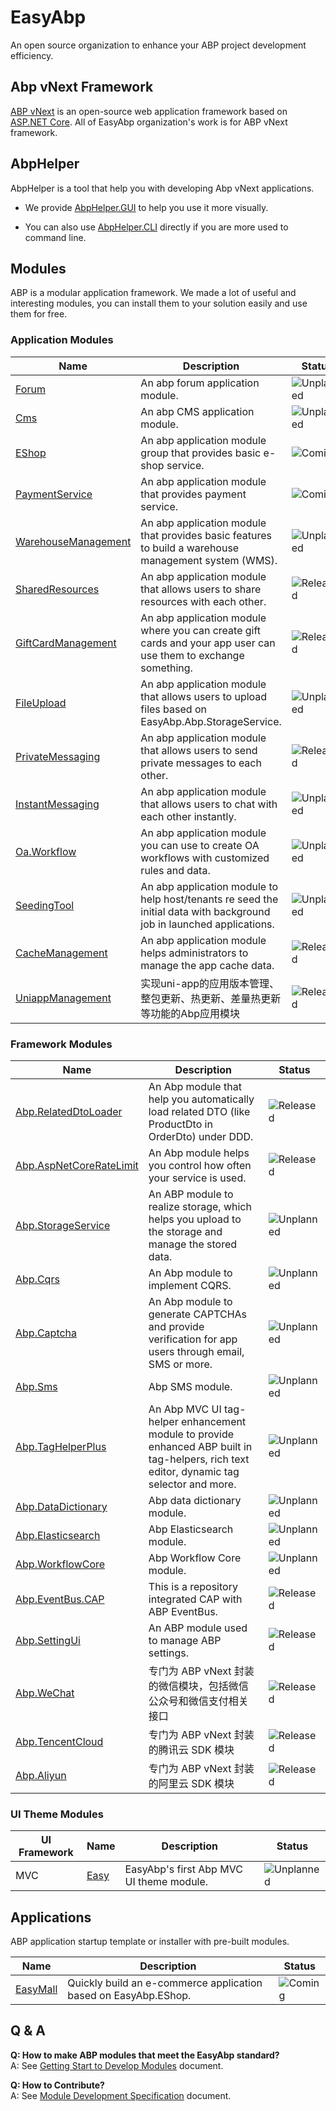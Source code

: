 # EasyAbp

An open source organization to enhance your ABP project development efficiency.

## Abp vNext Framework

[ABP vNext](https://github.com/abpframework/abp) is an open-source web application framework based on [ASP.NET Core](https://docs.microsoft.com/en-us/aspnet/core). All of EasyAbp organization's work is for ABP vNext framework.

## AbpHelper

AbpHelper is a tool that help you with developing Abp vNext applications. 

* We provide [AbpHelper.GUI](https://github.com/EasyAbp/AbpHelper.GUI) to help you use it more visually.

* You can also use [AbpHelper.CLI](https://github.com/EasyAbp/AbpHelper.CLI) directly if you are more used to command line.

## Modules

ABP is a modular application framework. We made a lot of useful and interesting modules, you can install them to your solution easily and use them for free.

### Application Modules

| Name             | Description                    | Status                                                               |
| ---------------- |--------------------------------| -------------------------------------------------------------------- |
| [Forum](https://github.com/EasyAbp/Forum) | An abp forum application module. | ![Unplanned](https://img.shields.io/badge/-Unplanned-lightgrey) |
| [Cms](https://github.com/EasyAbp/Cms) | An abp CMS application module. | ![Unplanned](https://img.shields.io/badge/-Unplanned-lightgrey) |
| [EShop](https://github.com/EasyAbp/EShop) | An abp application module group that provides basic e-shop service. | ![Coming](https://img.shields.io/badge/-Coming-blue) |
| [PaymentService](https://github.com/EasyAbp/PaymentService) | An abp application module that provides payment service. | ![Coming](https://img.shields.io/badge/-Coming-blue) |
| [WarehouseManagement](https://github.com/EasyAbp/WarehouseManagement) | An abp application module that provides basic features to build a warehouse management system (WMS). | ![Unplanned](https://img.shields.io/badge/-Unplanned-lightgrey) |
| [SharedResources](https://github.com/EasyAbp/SharedResources) | An abp application module that allows users to share resources with each other. | ![Released](https://img.shields.io/badge/-Released-brightgreen) |
| [GiftCardManagement](https://github.com/EasyAbp/GiftCardManagement) | An abp application module where you can create gift cards and your app user can use them to exchange something. | ![Released](https://img.shields.io/badge/-Released-brightgreen) |
| [FileUpload](https://github.com/EasyAbp/FileUpload) | An abp application module that allows users to upload files based on EasyAbp.Abp.StorageService. | ![Unplanned](https://img.shields.io/badge/-Unplanned-lightgrey) |
| [PrivateMessaging](https://github.com/EasyAbp/PrivateMessaging) | An abp application module that allows users to send private messages to each other. | ![Released](https://img.shields.io/badge/-Released-brightgreen) |
| [InstantMessaging](https://github.com/EasyAbp/InstantMessaging) | An abp application module that allows users to chat with each other instantly. | ![Unplanned](https://img.shields.io/badge/-Unplanned-lightgrey) |
| [Oa.Workflow](https://github.com/EasyAbp/Oa.Workflow) | An abp application module you can use to create OA workflows with customized rules and data. | ![Unplanned](https://img.shields.io/badge/-Unplanned-lightgrey) |
| [SeedingTool](https://github.com/EasyAbp/SeedingTool) | An abp application module to help host/tenants re seed the initial data with background job in launched applications. | ![Unplanned](https://img.shields.io/badge/-Unplanned-lightgrey) |
| [CacheManagement](https://github.com/EasyAbp/CacheManagement) | An abp application module helps administrators to manage the app cache data. | ![Released](https://img.shields.io/badge/-Released-brightgreen) |
| [UniappManagement](https://github.com/EasyAbp/UniappManagement) | 实现uni-app的应用版本管理、整包更新、热更新、差量热更新等功能的Abp应用模块 | ![Released](https://img.shields.io/badge/-Released-brightgreen) |

### Framework Modules

| Name             | Description                    | Status                                                               |
| ---------------- |--------------------------------| -------------------------------------------------------------------- |
| [Abp.RelatedDtoLoader](https://github.com/EasyAbp/Abp.RelatedDtoLoader) | An Abp module that help you automatically load related DTO (like ProductDto in OrderDto) under DDD. | ![Released](https://img.shields.io/badge/-Released-brightgreen) |
| [Abp.AspNetCoreRateLimit](https://github.com/EasyAbp/Abp.AspNetCoreRateLimit) | An Abp module helps you control how often your service is used. | ![Released](https://img.shields.io/badge/-Released-brightgreen) |
| [Abp.StorageService](https://github.com/EasyAbp/Abp.StorageService) | An ABP module to realize storage, which helps you upload to the storage and manage the stored data. | ![Unplanned](https://img.shields.io/badge/-Unplanned-lightgrey) |
| [Abp.Cqrs](https://github.com/EasyAbp/Abp.Cqrs) | An Abp module to implement CQRS. | ![Unplanned](https://img.shields.io/badge/-Unplanned-lightgrey) |
| [Abp.Captcha](https://github.com/EasyAbp/Abp.Captcha) | An Abp module to generate CAPTCHAs and provide verification for app users through email, SMS or more. | ![Unplanned](https://img.shields.io/badge/-Unplanned-lightgrey) |
| [Abp.Sms](https://github.com/EasyAbp/Abp.Sms) | Abp SMS module. | ![Unplanned](https://img.shields.io/badge/-Unplanned-lightgrey) |
| [Abp.TagHelperPlus](https://github.com/EasyAbp/Abp.TagHelperPlus) | An Abp MVC UI tag-helper enhancement module to provide enhanced ABP built in tag-helpers, rich text editor, dynamic tag selector and more. | ![Unplanned](https://img.shields.io/badge/-Unplanned-lightgrey) |
| [Abp.DataDictionary](https://github.com/EasyAbp/Abp.DataDictionary) | Abp data dictionary module. | ![Unplanned](https://img.shields.io/badge/-Unplanned-lightgrey) |
| [Abp.Elasticsearch](https://github.com/EasyAbp/Abp.Elasticsearch) | Abp Elasticsearch module. | ![Unplanned](https://img.shields.io/badge/-Unplanned-lightgrey) |
| [Abp.WorkflowCore](https://github.com/EasyAbp/Abp.WorkflowCore) | Abp Workflow Core module. | ![Unplanned](https://img.shields.io/badge/-Unplanned-lightgrey) |
| [Abp.EventBus.CAP](https://github.com/EasyAbp/Abp.EventBus.CAP) | This is a repository integrated CAP with ABP EventBus. | ![Released](https://img.shields.io/badge/-Released-brightgreen) |
| [Abp.SettingUi](https://github.com/EasyAbp/Abp.SettingUi) | An ABP module used to manage ABP settings. | ![Released](https://img.shields.io/badge/-Released-brightgreen) |
| [Abp.WeChat](https://github.com/EasyAbp/Abp.WeChat) | 专门为 ABP vNext 封装的微信模块，包括微信公众号和微信支付相关接口 | ![Released](https://img.shields.io/badge/-Released-brightgreen) |
| [Abp.TencentCloud](https://github.com/EasyAbp/Abp.TencentCloud) | 专门为 ABP vNext 封装的腾讯云 SDK 模块 | ![Released](https://img.shields.io/badge/-Released-brightgreen) |
| [Abp.Aliyun](https://github.com/EasyAbp/Abp.Aliyun) | 专门为 ABP vNext 封装的阿里云 SDK 模块 | ![Released](https://img.shields.io/badge/-Released-brightgreen) |

### UI Theme Modules

| UI Framework | Name                    | Description                              | Status           |
| ------------ |-------------------------| ---------------------------------------- | ---------------- |
| MVC          | [Easy](https://github.com/EasyAbp/Abp.AspNetCore.Mvc.UI.Theme.Easy) | EasyAbp's first Abp MVC UI theme module. | ![Unplanned](https://img.shields.io/badge/-Unplanned-lightgrey) |

## Applications

ABP application startup template or installer with pre-built modules.

| Name             | Description                    | Status                                                               |
| ---------------- |--------------------------------| -------------------------------------------------------------------- |
| [EasyMall](https://github.com/EasyAbp/EasyMall) | Quickly build an e-commerce application based on EasyAbp.EShop. | ![Coming](https://img.shields.io/badge/-Coming-blue) |

## Q & A

**Q: How to make ABP modules that meet the EasyAbp standard?<br/>**
A: See [Getting Start to Develop Modules](Getting-Start-to-Develop-Modules.md) document.

**Q: How to Contribute?<br/>**
A: See [Module Development Specification](Module-Development-Specification.md#contribute-to-easyabp) document.
